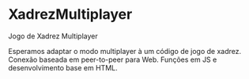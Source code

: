 XadrezMultiplayer
=================

Jogo de Xadrez Multiplayer

Esperamos adaptar o modo multiplayer à um código de jogo de xadrez.
Conexão baseada em peer-to-peer para Web.
Funções em JS e desenvolvimento base em HTML.
